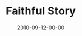 ---
layout: message
category: message
series: "The Faithful"
title: "Faithful Story"
date: 2010-09-12-00-00
message_id: 637
audio-description: "Brian talks about what it looks like to be faithful in your profession."
audio: "http://s3.amazonaws.com/crossroadsaudiomessages/thefaithful05.mp3"
audio-title: "Faithful Story"
audio-duration: "37:48"
program-description: "Faithful Story (program)"
program: "http://www.crossroads.net/players/media/hq/09_11-12_10Program.pdf"
program-title: "Faithful Story (program)"
video-description: "Brian talks about what it looks like to be faithful in your profession."
video-title: "Faithful Story"
video: "https://s3.amazonaws.com/crossroadsvideomessages/thefaithful05.mp4"
video-poster: "https://www.crossroads.net/uploadedfiles/TheFaithful05_still.jpg"
---